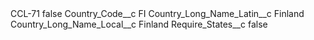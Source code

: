 <?xml version="1.0" encoding="UTF-8"?>
<CustomMetadata xmlns="http://soap.sforce.com/2006/04/metadata" xmlns:xsi="http://www.w3.org/2001/XMLSchema-instance" xmlns:xsd="http://www.w3.org/2001/XMLSchema">
    <label>CCL-71</label>
    <protected>false</protected>
    <values>
        <field>Country_Code__c</field>
        <value xsi:type="xsd:string">FI</value>
    </values>
    <values>
        <field>Country_Long_Name_Latin__c</field>
        <value xsi:type="xsd:string">Finland</value>
    </values>
    <values>
        <field>Country_Long_Name_Local__c</field>
        <value xsi:type="xsd:string">Finland</value>
    </values>
    <values>
        <field>Require_States__c</field>
        <value xsi:type="xsd:boolean">false</value>
    </values>
</CustomMetadata>
